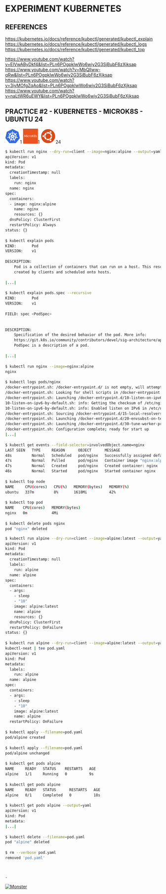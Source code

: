# EXPERIMENT KUBERNETES

## REFERENCES

https://kubernetes.io/docs/reference/kubectl/generated/kubectl_explain  
https://kubernetes.io/docs/reference/kubectl/generated/kubectl_logs  
https://kubernetes.io/docs/reference/kubectl/generated/kubectl_top

https://www.youtube.com/watch?v=ElVwAByDkf4&list=PLn6POgpklwWo6wiy2G3SjBubF6zXjksap  
https://www.youtube.com/watch?v=MbQllww-qRw&list=PLn6POgpklwWo6wiy2G3SjBubF6zXjksap  
https://www.youtube.com/watch?v=3iyMOfgZqAo&list=PLn6POgpklwWo6wiy2G3SjBubF6zXjksap  
https://www.youtube.com/watch?v=naLtWR6uEWY&list=PLn6POgpklwWo6wiy2G3SjBubF6zXjksap

## PRACTICE #2 - KUBERNETES - MICROK8S - UBUNTU 24

[![Kubernetes](img/kubernetes.webp "Kubernetes")](https://kubernetes.io)1
[![MicroK8s](img/microk8s.webp "MikroK8s")](https://microk8s.io)1
[![Ubuntu](img/ubuntu.webp "Ubuntu")](https://ubuntu.com)24


```bash
$ kubectl run nginx --dry-run=client --image=nginx:alpine --output=yaml
apiVersion: v1
kind: Pod
metadata:
  creationTimestamp: null
  labels:
    run: nginx
  name: nginx
spec:
  containers:
  - image: nginx:alpine
    name: nginx
    resources: {}
  dnsPolicy: ClusterFirst
  restartPolicy: Always
status: {}

$ kubectl explain pods
KIND:       Pod
VERSION:    v1

DESCRIPTION:
    Pod is a collection of containers that can run on a host. This resource is
    created by clients and scheduled onto hosts.

|...|

$ kubectl explain pods.spec --recursive
KIND:       Pod
VERSION:    v1

FIELD: spec <PodSpec>


DESCRIPTION:
    Specification of the desired behavior of the pod. More info:
    https://git.k8s.io/community/contributors/devel/sig-architecture/api-conventions.md#spec-and-status
    PodSpec is a description of a pod.

|...|

$ kubectl run nginx --image=nginx:alpine
nginx

$ kubectl logs pods/nginx
/docker-entrypoint.sh: /docker-entrypoint.d/ is not empty, will attempt to perform configuration
/docker-entrypoint.sh: Looking for shell scripts in /docker-entrypoint.d/
/docker-entrypoint.sh: Launching /docker-entrypoint.d/10-listen-on-ipv6-by-default.sh
10-listen-on-ipv6-by-default.sh: info: Getting the checksum of /etc/nginx/conf.d/default.conf
10-listen-on-ipv6-by-default.sh: info: Enabled listen on IPv6 in /etc/nginx/conf.d/default.conf
/docker-entrypoint.sh: Sourcing /docker-entrypoint.d/15-local-resolvers.envsh
/docker-entrypoint.sh: Launching /docker-entrypoint.d/20-envsubst-on-templates.sh
/docker-entrypoint.sh: Launching /docker-entrypoint.d/30-tune-worker-processes.sh
/docker-entrypoint.sh: Configuration complete; ready for start up
|...|

$ kubectl get events --field-selector=involvedObject.name=nginx
LAST SEEN   TYPE     REASON      OBJECT      MESSAGE
48s         Normal   Scheduled   pod/nginx   Successfully assigned default/nginx to ubuntu
47s         Normal   Pulled      pod/nginx   Container image "nginx:alpine" already present on machine
47s         Normal   Created     pod/nginx   Created container: nginx
46s         Normal   Started     pod/nginx   Started container nginx

$ kubectl top node
NAME     CPU(cores)   CPU(%)   MEMORY(bytes)   MEMORY(%)
ubuntu   337m         8%       1618Mi          42%

$ kubectl top pod
NAME    CPU(cores)   MEMORY(bytes)
nginx   0m           4Mi

$ kubectl delete pods nginx
pod "nginx" deleted
```

```bash
$ kubectl run alpine --dry-run=client --image=alpine:latest --output=yaml --restart=OnFailure  -- sleep 10
apiVersion: v1
kind: Pod
metadata:
  creationTimestamp: null
  labels:
    run: alpine
  name: alpine
spec:
  containers:
  - args:
    - sleep
    - "10"
    image: alpine:latest
    name: alpine
    resources: {}
  dnsPolicy: ClusterFirst
  restartPolicy: OnFailure
status: {}

$ kubectl run alpine --dry-run=client --image=alpine:latest --output=yaml --restart=OnFailure -- sleep 10 |
kubectl-neat | tee pod.yaml
apiVersion: v1
kind: Pod
metadata:
  labels:
    run: alpine
  name: alpine
spec:
  containers:
  - args:
    - sleep
    - "10"
    image: alpine:latest
    name: alpine
  restartPolicy: OnFailure

$ kubectl apply --filename=pod.yaml
pod/alpine created

$ kubectl apply --filename=pod.yaml
pod/alpine unchanged

$ kubectl get pods alpine
NAME     READY   STATUS    RESTARTS   AGE
alpine   1/1     Running   0          9s

$ kubectl get pods alpine
NAME     READY   STATUS      RESTARTS   AGE
alpine   0/1     Completed   0          18s

$ kubectl get pods alpine --output=yaml
apiVersion: v1
kind: Pod
metadata:
|...|

$ kubectl delete --filename=pod.yaml
pod "alpine" deleted

$ rm --verbose pod.yaml
removed 'pod.yaml'
```

&nbsp;

`-`

[![Monster](https://avatars.githubusercontent.com/u/47848582?s=96&v=4 "Boo!")](../README.md)
